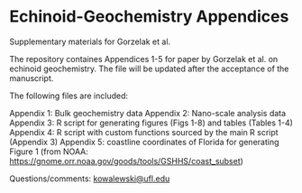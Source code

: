 # Echinoid-Geochemistry Appendices

Supplementary materials for Gorzelak et al.

The repository containes Appendices 1-5 for paper by Gorzelak et al. on echinoid geochemistry. The file will be updated after the acceptance of the manuscript.

The following files are included:

Appendix 1: Bulk geochemistry data
Appendix 2: Nano-scale analysis data
Appendix 3: R script for generating figures (Figs 1-8) and tables (Tables 1-4)
Appendix 4: R script with custom functions sourced by the main R script (Appendix 3)
Appendix 5: coastline coordinates of Florida for generating Figure 1 (from NOAA: https://gnome.orr.noaa.gov/goods/tools/GSHHS/coast_subset)

Questions/comments: kowalewski@ufl.edu
